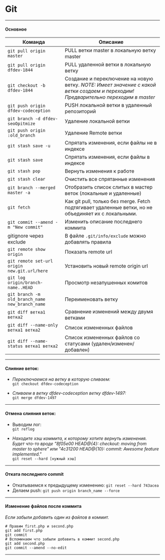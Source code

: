 # Git

---

#### Основное

| Команда                                       | Описание                                                                                                                            |
|-----------------------------------------------|-------------------------------------------------------------------------------------------------------------------------------------|
| `git pull origin master`                      | PULL ветки master в локальную ветку master                                                                                          |
| `git pull origin dfdev-1844`                  | PULL удаленной ветки в локальную ветку                                                                                              |
| `git checkout -b dfdev-1844`                  | Создание и переключение на новую ветку. *NOTE: Имеет значение с какой ветки создаем и переходим! Предварительно переходим в master* |
| `git push origin dfdev-codeception`           | PUSH локальной ветки в удаленный репозиторий                                                                                        |
| `git branch -d dfdev-seoOpitmize`             | Удаление локальной ветки                                                                                                            |
| `git push origin :old_branch `                | Удаление Remote ветки                                                                                                               |
| `git stash save -u`                           | Спрятать изменения, если файлы не в индексе                                                                                         |
| `git stash save`                              | Спрятать изменения, если файлы в индексе                                                                                            |
| `git stash pop`                               | Вернуть изменения к работе                                                                                                          |
| `git stash clear`                              | Очистить все спрятанные изменения                                                                                                   |
| `git branch --merged master -a`               | Отобразить список слитых в мастер веток (локальные и удаленные)                                                                     |
| `git fetch`                                   | Как git pull, только без merge. Fetch подтягивает удаленные ветки, но не объединяет их с локальными.                                |
| `git commit --amend -m "New commit"`          | Изменить описание последнего коммита                                                                                                |
| gitignore через exclude                       | В файле `.git/info/exclude` можно добавлять правила                                                                                 |
| `git remote show origin`                      | Показать remote url                                                                                                                 |
| `git remote set-url origin new.git.url/here`  | Установить новый remote origin url                                                                                                  |
| `git log origin/branch-name..HEAD`            | Просмотр незапушенных комитов                                                                                                       |
| `git branch -m old_branch_name new_branch_name` | Переименовать ветку                                                                                                                 |
| `git diff ветка1 ветка2`                      | Сравнение изменений между двумя ветками                                                                                             |
| `git diff --name-only ветка1 ветка2`          | Список измененных файлов                                                                                                            |
| `git diff --name-status ветка1 ветка2`        | Список измененных файлов со статусами (удален/изменен/добавлен)                                                                     |

---

#### Слияние веток:
- *Переключаемся на ветку в которую сливаем:*  
  `git checkout dfdev-codeception`

- *Сливаем в ветку dfdev-codeception ветку dfdev-1497:*  
  `git merge dfdev-1497`

---

#### Отмена слияния веток:

- Выводим лог:  
  `git reflog`

- *Находите хэш коммита, к которому хотите вернуть изменения. Будет что-то вроде "8f05e00 HEAD@{4}: checkout: moving from
  master to sphere" или "4c31200 HEAD@{10}: commit: Awesome feature implemented."*  
  `git reset --hard [нужный хэш]`
  
---

#### Отката последнего commit

- Откатываемся к предыдущему изменению: `git reset --hard 743acea`
- Делаем push: `git push origin branch_name --force`

---

#### Изменение файлов после коммита

*Если забыли добавить один из файлов в коммит.*

```
# Правим first.php и second.php
git add first.php
git commit 
# Вспоминаем что забыли добавить в коммит second.php
git add second.php
git commit --amend --no-edit
```

---